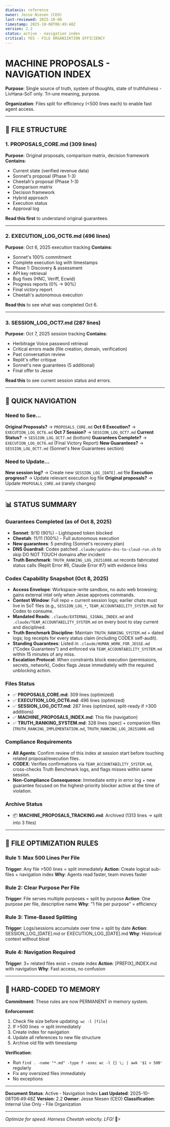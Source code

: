 ```yaml
---
diataxis: reference
owner: Jesse Niesen (CEO)
last-reviewed: 2025-10-08
timestamp: 2025-10-08T06:49:48Z
version: 2.2
status: active - navigation index
critical: YES - FILE ORGANIZATION EFFICIENCY
---
```


# MACHINE PROPOSALS - NAVIGATION INDEX

**Purpose**: Single source of truth, system of thoughts, state of truthfulness - LivHana-SoT only. Tri-une meaning, purpose.

**Organization**: Files split for efficiency (<500 lines each) to enable fast agent access.

---

## 📂 FILE STRUCTURE

### 1. **PROPOSALS_CORE.md** (309 lines)
**Purpose**: Original proposals, comparison matrix, decision framework
**Contains**:
- Current state (verified revenue data)
- Sonnet's proposal (Phase 1-3)
- Cheetah's proposal (Phase 1-3)
- Comparison matrix
- Decision framework
- Hybrid approach
- Execution status
- Approval log

**Read this first** to understand original guarantees.

---

### 2. **EXECUTION_LOG_OCT6.md** (496 lines)
**Purpose**: Oct 6, 2025 execution tracking
**Contains**:
- Sonnet's 100% commitment
- Complete execution log with timestamps
- Phase 1: Discovery & assessment
- API key retrieval
- Bug fixes (HNC, Veriff, Ecwid)
- Progress reports (0% → 90%)
- Final victory report
- Cheetah's autonomous execution

**Read this** to see what was completed Oct 6.

---

### 3. **SESSION_LOG_OCT7.md** (287 lines)
**Purpose**: Oct 7, 2025 session tracking
**Contains**:
- Herbitrage Voice password retrieval
- Critical errors made (file creation, domain, verification)
- Past conversation review
- Replit's offer critique
- Sonnet's new guarantees (5 additional)
- Final offer to Jesse

**Read this** to see current session status and errors.

---

## 🎯 QUICK NAVIGATION

### Need to See...
**Original Proposals?** → `PROPOSALS_CORE.md`
**Oct 6 Execution?** → `EXECUTION_LOG_OCT6.md`
**Oct 7 Session?** → `SESSION_LOG_OCT7.md`
**Current Status?** → `SESSION_LOG_OCT7.md` (bottom)
**Guarantees Complete?** → `EXECUTION_LOG_OCT6.md` (Final Victory Report)
**New Guarantees?** → `SESSION_LOG_OCT7.md` (Sonnet's New Guarantees section)

### Need to Update...
**New session log?** → Create new `SESSION_LOG_[DATE].md` file
**Execution progress?** → Update relevant execution log file
**Original proposals?** → Update `PROPOSALS_CORE.md` (rarely changes)

---

## 📊 STATUS SUMMARY

### Guarantees Completed (as of Oct 8, 2025)
- **Sonnet**: 9/10 (90%) - Lightspeed token blocked
- **Cheetah**: 11/11 (100%) - Full autonomous execution
- **New guarantees**: 5 pending (Sonnet's recovery plan)
- **DNS Guardrail**: Codex patched `.claude/update-dns-to-cloud-run.sh` to skip DO NOT TOUCH domains after incident
- **Truth Benchmark**: `TRUTH_RANKING_LOG_20251008.md` records fabricated status calls (Replit Error #6, Claude Error #7) with evidence links

### Codex Capability Snapshot (Oct 8, 2025)
- **Access Envelope**: Workspace-write sandbox, no auto web browsing; gains external intel only when Jesse approves commands.
- **Context Window**: Full repo + current session logs; earlier chats must live in SoT files (e.g., `SESSION_LOG_*`, `TEAM_ACCOUNTABILITY_SYSTEM.md`) for Codex to consume.
- **Mandated Reads**: `.claude/EXTERNAL_SIGNAL_INDEX.md` and `.claude/TEAM_ACCOUNTABILITY_SYSTEM.md` on every boot to stay current and disciplined.
- **Truth Benchmark Discipline**: Maintain `TRUTH_RANKING_SYSTEM.md` + dated logs; log receipts for every status claim (including CODEX self-audit).
- **Standing Guarantees**: Listed in `.claude/HUMAN_WORK_FOR_JESSE.md` (“Codex Guarantees”) and enforced via `TEAM_ACCOUNTABILITY_SYSTEM.md` within 15 minutes of any miss.
- **Escalation Protocol**: When constraints block execution (permissions, secrets, network), Codex flags Jesse immediately with the required unblocking action.

### Files Status
- ✅ **PROPOSALS_CORE.md**: 309 lines (optimized)
- ✅ **EXECUTION_LOG_OCT6.md**: 496 lines (optimized)
- ✅ **SESSION_LOG_OCT7.md**: 287 lines (optimized, split-ready if >300 additions)
- ✅ **MACHINE_PROPOSALS_INDEX.md**: This file (navigation)
- ✅ **TRUTH_RANKING_SYSTEM.md**: 328 lines (spec) + companion files (`TRUTH_RANKING_IMPLEMENTATION.md`, `TRUTH_RANKING_LOG_20251008.md`)

### Compliance Requirements
- **All Agents**: Confirm review of this index at session start before touching related proposal/execution files.
- **CODEX**: Verifies confirmations via `TEAM_ACCOUNTABILITY_SYSTEM.md`, cross-checks Truth Benchmark logs, and flags misses within same session.
- **Non-Compliance Consequence**: Immediate entry in error log + new guarantee focused on the highest-priority blocker active at the time of violation.

### Archive Status
- 📦 **MACHINE_PROPOSALS_TRACKING.md**: Archived (1313 lines → split into 3 files)

---

## 🔄 FILE OPTIMIZATION RULES

### Rule 1: Max 500 Lines Per File
**Trigger**: Any file >500 lines = split immediately
**Action**: Create logical sub-files + navigation index
**Why**: Agents read faster, team moves faster

### Rule 2: Clear Purpose Per File
**Trigger**: File serves multiple purposes = split by purpose
**Action**: One purpose per file, descriptive name
**Why**: "1 file per purpose" = efficiency

### Rule 3: Time-Based Splitting
**Trigger**: Logs/sessions accumulate over time = split by date
**Action**: SESSION_LOG_[DATE].md or EXECUTION_LOG_[DATE].md
**Why**: Historical context without bloat

### Rule 4: Navigation Required
**Trigger**: 3+ related files exist = create index
**Action**: [PREFIX]_INDEX.md with navigation
**Why**: Fast access, no confusion

---

## 💪 HARD-CODED TO MEMORY

**Commitment**: These rules are now PERMANENT in memory system.

**Enforcement**:
1. Check file size before updating: `wc -l [file]`
2. If >500 lines → split immediately
3. Create index for navigation
4. Update all references to new file structure
5. Archive old file with timestamp

**Verification**:
- Run `find . -name "*.md" -type f -exec wc -l {} \; | awk '$1 > 500'` regularly
- Fix any oversized files immediately
- No exceptions

---

**Document Status**: Active - Navigation Index
**Last Updated**: 2025-10-08T06:49:48Z
**Version**: 2.2
**Owner**: Jesse Niesen (CEO)
**Classification**: Internal Use Only - File Organization

---

*Optimize for speed. Harness Cheetah velocity. LFG!* 🐆⚡
